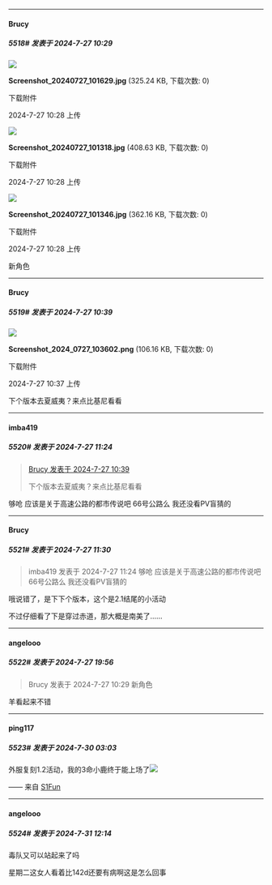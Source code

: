 ﻿
*****

####  Brucy  
##### 5518#       发表于 2024-7-27 10:29

<img src="https://img.saraba1st.com/forum/202407/27/102828q2mknm6omos9999m.jpg" referrerpolicy="no-referrer">

<strong>Screenshot_20240727_101629.jpg</strong> (325.24 KB, 下载次数: 0)

下载附件

2024-7-27 10:28 上传

<img src="https://img.saraba1st.com/forum/202407/27/102837ga00ja6uooxp64i7.jpg" referrerpolicy="no-referrer">

<strong>Screenshot_20240727_101318.jpg</strong> (408.63 KB, 下载次数: 0)

下载附件

2024-7-27 10:28 上传

<img src="https://img.saraba1st.com/forum/202407/27/102848w8q8338egxk3g14k.jpg" referrerpolicy="no-referrer">

<strong>Screenshot_20240727_101346.jpg</strong> (362.16 KB, 下载次数: 0)

下载附件

2024-7-27 10:28 上传

新角色


*****

####  Brucy  
##### 5519#       发表于 2024-7-27 10:39

<img src="https://img.saraba1st.com/forum/202407/27/103738djvukdgd6k9ukakl.png" referrerpolicy="no-referrer">

<strong>Screenshot_2024_0727_103602.png</strong> (106.16 KB, 下载次数: 0)

下载附件

2024-7-27 10:37 上传

下个版本去夏威夷？来点比基尼看看


*****

####  imba419  
##### 5520#       发表于 2024-7-27 11:24

<blockquote><a href="httphttps://bbs.saraba1st.com/2b/forum.php?mod=redirect&amp;goto=findpost&amp;pid=65712324&amp;ptid=2137242" target="_blank">Brucy 发表于 2024-7-27 10:39</a>

下个版本去夏威夷？来点比基尼看看</blockquote>
够呛 应该是关于高速公路的都市传说吧 66号公路么 我还没看PV盲猜的


*****

####  Brucy  
##### 5521#       发表于 2024-7-27 11:30

<blockquote>imba419 发表于 2024-7-27 11:24
够呛 应该是关于高速公路的都市传说吧 66号公路么 我还没看PV盲猜的</blockquote>
哦说错了，是下下个版本，这个是2.1结尾的小活动

不过仔细看了下是穿过赤道，那大概是南美了……


*****

####  angelooo  
##### 5522#       发表于 2024-7-27 19:56

<blockquote>Brucy 发表于 2024-7-27 10:29
新角色</blockquote>
羊看起来不错


*****

####  ping117  
##### 5523#       发表于 2024-7-30 03:03

外服复刻1.2活动，我的3命小鹿终于能上场了<img src="https://static.saraba1st.com/image/smiley/face2017/218.png" referrerpolicy="no-referrer">

—— 来自 [S1Fun](https://s1fun.koalcat.com)


*****

####  angelooo  
##### 5524#       发表于 2024-7-31 12:14

毒队又可以站起来了吗

星期二这女人看着比142d还要有病啊这是怎么回事

